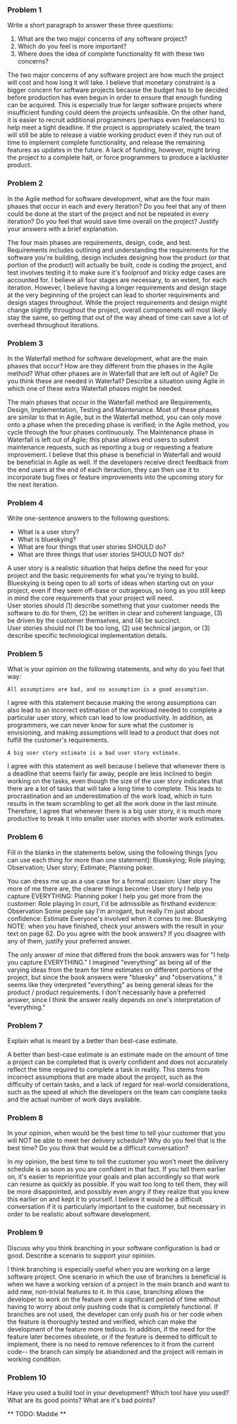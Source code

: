 ### Problem 1

Write a short paragraph to answer these three questions:

1. What are the two major concerns of any software project?
2. Which do you feel is more important?
3. Where does the idea of complete functionality fit with these two concerns?

The two major concerns of any software project are how much the project will cost and how long it will take. I believe that monetary constraint is a bigger concern for software projects because the budget has to be decided before production has even begun in order to ensure that enough funding can be acquired. This is especially true for larger software projects where insufficient funding could deem the projects unfeasible. On the other hand, it is easier to recruit additional programmers (perhaps even freelancers) to help meet a tight deadline. If the project is appropriately scaled, the team will still be able to release a viable working product even if they run out of time to implement complete functionality, and release the remaining features as updates in the future. A lack of funding, however, might bring the project to a complete halt, or force programmers to produce a lackluster product.


### Problem 2

In the Agile method for software development, what are the four main phases that occur in each and every iteration? Do you feel that any of them could be done at the start of the project and not be repeated in every iteration? Do you feel that would save time overall on the project? Justify your answers with a brief explanation.

The four main phases are requirements, design, code, and test. Requirements includes outlining and understanding the requirements for the software you're building, design includes designing how the product (or that portion of the product) will actually be built, code is coding the project, and test involves testing it to make sure it's foolproof and tricky edge cases are accounted for.
I believe all four stages are necessary, to an extent, for each iteration. However, I believe having a longer requirements and design stage at the very beginning of the project can lead to shorter requirements and design stages throughout. While the project requirements and design might change slightly throughout the project, overall componenets will most likely stay the same, so getting that out of the way ahead of time can save a lot of overhead throughout iterations.

### Problem 3

In the Waterfall method for software development, what are the main phases that occur? How are they different from the phases in the Agile method? What other phases are in Waterfall that are left out of Agile? Do you think these are needed in Waterfall? Describe a situation using Agile in which one of these extra Waterfall phases might be needed.

The main phases that occur in the Waterfall method are Requirements, Design, Implementation, Testing and Maintenance.
Most of these phases are similar to that in Agile, but in the Waterfall method, you can only move onto a phase when the preceding phase is verified; in the Agile method, you cycle through the four phases continuously. The Maintenance phase in Waterfall is left out of Agile; this phase allows end users to submit maintenance requests, such as reporting a bug or requesting a feature improvement. I believe that this phase is beneficial in Waterfall and would be beneficial in Agile as well. If the developers receive direct feedback from the end users at the end of each iteraction, they can then use it to incorporate bug fixes or feature improvements into the upcoming story for the next iteration.

### Problem 4

Write one-sentence answers to the following questions:

- What is a user story?
- What is blueskying?
- What are four things that user stories SHOULD do?
- What are three things that user stories SHOULD NOT do?

A user story is a realistic situation that helps define the need for your project and the basic requirements for what you're trying to build.  
Blueskying is being open to all sorts of ideas when starting out on your project, even if they seem off-base or outrageous, so long as you still keep in mind the core requirements that your project will need.  
User stories should (1) describe something that your customer needs the software to do for them, (2) be written in clear and coherent language, (3) be driven by the customer themselves, and (4) be succinct.  
User stories should not (1) be too long, (2) use technical jargon, or (3) describe specific technological implementation details.  

### Problem 5

What is your opinion on the following statements, and why do you feel that way:

```text
All assumptions are bad, and no assumption is a good assumption.
```
I agree with this statement because making the wrong assumptions can also lead to an incorrect estimation of the workload needed to complete a particular user story, which can lead to low productivity. In addition, as programmers, we can never know for sure what the customer is envisioning, and making assumptions will lead to a product that does not fulfill the customer's requirements. 

```text
A big user story estimate is a bad user story estimate.
```
I agree with this statement as well because I believe that whenever there is a deadline that seems fairly far away, people are less inclined to begin working on the tasks, even though the size of the user story indicates that there are a lot of tasks that will take a long time to complete. This leads to procrastination and an underestimation of the work load, which in turn results in the team scrambling to get all the work done in the last minute. Therefore, I agree that whenever there is a big user story, it is much more productive to break it into smaller user stories with shorter work estimates.


### Problem 6

Fill in the blanks in the statements below, using the following things [you can use each thing for more than one statement]: Blueskying; Role playing; Observation; User story; Estimate; Planning poker.

You can dress me up as a use case for a formal occasion: User story
The more of me there are, the clearer things become: User story
I help you capture EVERYTHING: Planning poker
I help you get more from the customer: Role playing
In court, I'd be admissible as firsthand evidence: Observation
Some people say I'm arrogant, but really I'm just about confidence: Estimate
Everyone's involved when it comes to me: Blueskying
NOTE: when you have finished, check your answers with the result in your text on page 62. Do you agree with the book answers? If you disagree with any of them, justify your preferred answer.

The only answer of mine that differed from the book answers was for "I help you capture EVERYTHING." I imagined "everything" as being all of the varying ideas from the team for time estimates on different portions of the project, but since the book answers were "bluesky" and "observations," it seems like they interpreted "everything" as being general ideas for the product / product requirements. I don't necessarily have a preferred answer, since I think the answer really depends on one's interpretation of "everything."  

### Problem 7

Explain what is meant by a better than best-case estimate.

A better than best-case estimate is an estimate made on the amount of time a project can be completed that is overly confident and does not accurately reflect the time required to complete a task in reality. This stems from incorrect assumptions that are made about the project, such as the difficulty of certain tasks, and a lack of regard for real-world considerations, such as the speed at which the developers on the team can complete tasks and the actual number of work days available.

### Problem 8

In your opinion, when would be the best time to tell your customer that you will NOT be able to meet her delivery schedule? Why do you feel that is the best time? Do you think that would be a difficult conversation?

In my opinion, the best time to tell the customer you won't meet the delivery schedule is as soon as you are confident in that fact. If you tell them earlier on, it's easier to reprioritize your goals and plan accordingly so that work can resume as quickly as possible. If you wait too long to tell them, they will be more disappointed, and possibly even angry if they realize that you knew this earlier on and kept it to yourself. I believe it would be a difficult conversation if it is particularly important to the customer, but necessary in order to be realistic about software development.

### Problem 9

Discuss why you think branching in your software configuration is bad or good. Describe a scenario to support your opinion.

I think branching is especially useful when you are working on a large software project. One scenario in which the use of branches is beneficial is when we have a working version of a project in the main branch and want to add new, non-trivial features to it. In this case, branching allows the developer to work on the feature over a significant period of time without having to worry about only pushing code that is completely functional. If branches are not used, the developer can only push his or her code when the feature is thoroughly tested and verified, which can make the development of the feature more tedious. In addition, if the need for the feature later becomes obsolete, or if the feature is deemed to difficult to implement, there is no need to remove references to it from the current code-- the branch can simply be abandoned and the project will remain in working condition.

### Problem 10

Have you used a build tool in your development? Which tool have you used? What are its good points? What are it's bad points?

** TODO: Maddie **

